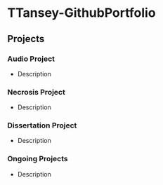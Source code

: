 # TTansey-GithubPortfolio

## Projects

### Audio Project
- Description

### Necrosis Project
- Description
  
### Dissertation Project
- Description
  
### Ongoing Projects
- Description
  
